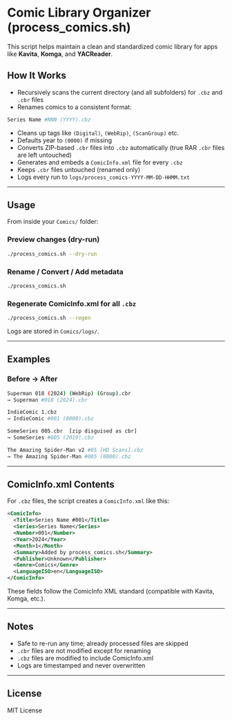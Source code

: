 # Comic Library Organizer (process_comics.sh)

This script helps maintain a clean and standardized comic library for apps like **Kavita**, **Komga**, and **YACReader**.

## How It Works

- Recursively scans the current directory (and all subfolders) for `.cbz` and `.cbr` files
- Renames comics to a consistent format:

```bash
Series Name #NNN (YYYY).cbz
````

- Cleans up tags like `(Digital)`, `(WebRip)`, `(ScanGroup)` etc.
- Defaults year to `(0000)` if missing
- Converts ZIP-based `.cbr` files into `.cbz` automatically (true RAR `.cbr` files are left untouched)
- Generates and embeds a `ComicInfo.xml` file for every `.cbz`
- Keeps `.cbr` files untouched (renamed only)
- Logs every run to `logs/process_comics-YYYY-MM-DD-HHMM.txt`

---

## Usage

From inside your `Comics/` folder:

### Preview changes (dry-run)

```bash
./process_comics.sh --dry-run
````

### Rename / Convert / Add metadata

```bash
./process_comics.sh
```

### Regenerate ComicInfo.xml for all `.cbz`

```bash
./process_comics.sh --regen
```

Logs are stored in `Comics/logs/`.

---

## Examples

### Before → After

```bash
Superman 018 (2024) (WebRip) (Group).cbr
→ Superman #018 (2024).cbr
```

```bash
IndieComic 1.cbz
→ IndieComic #001 (0000).cbz
```

```bash
SomeSeries 005.cbr  [zip disguised as cbr]
→ SomeSeries #005 (2019).cbz
```

```bash
The Amazing Spider-Man v2 #05 [HD Scans].cbz
→ The Amazing Spider-Man #005 (0000).cbz
```

---

## ComicInfo.xml Contents

For `.cbz` files, the script creates a `ComicInfo.xml` like this:

```xml
<ComicInfo>
  <Title>Series Name #001</Title>
  <Series>Series Name</Series>
  <Number>001</Number>
  <Year>2024</Year>
  <Month>1</Month>
  <Summary>Added by process_comics.sh</Summary>
  <Publisher>Unknown</Publisher>
  <Genre>Comics</Genre>
  <LanguageISO>en</LanguageISO>
</ComicInfo>
```

These fields follow the ComicInfo XML standard (compatible with Kavita, Komga, etc.).

---

## Notes

- Safe to re-run any time; already processed files are skipped
- `.cbr` files are not modified except for renaming
- `.cbz` files are modified to include ComicInfo.xml
- Logs are timestamped and never overwritten

---

## License

MIT License

